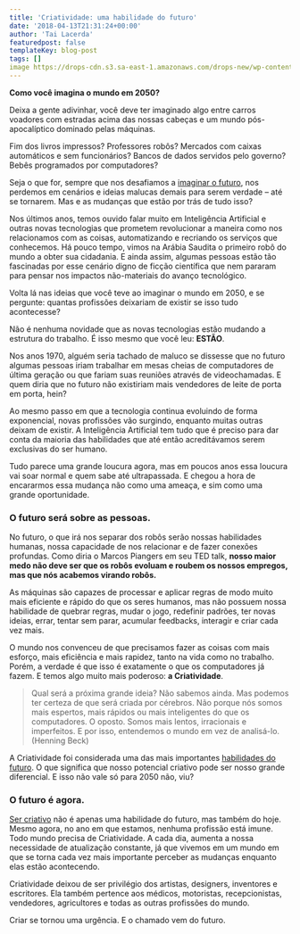 ```yaml
---
title: 'Criatividade: uma habilidade do futuro'
date: '2018-04-13T21:31:24+00:00'
author: 'Tai Lacerda'
featuredpost: false
templateKey: blog-post
tags: []
image https://drops-cdn.s3.sa-east-1.amazonaws.com/drops-new/wp-content/uploads/2018/04/13205832/criatividade-150x150.png
---
```

**Como você imagina o mundo em 2050?**

Deixa a gente adivinhar, você deve ter imaginado algo entre carros voadores com estradas acima das nossas cabeças e um mundo pós-apocalíptico dominado pelas máquinas.

Fim dos livros impressos? Professores robôs? Mercados com caixas automáticos e sem funcionários? Bancos de dados servidos pelo governo? Bebês programados por computadores?

Seja o que for, sempre que nos desafiamos a [imaginar o futuro](https://descola.org/drops/homens-x-maquinas-voce-esta-preparado/), nos perdemos em cenários e ideias malucas demais para serem verdade – até se tornarem. Mas e as mudanças que estão por trás de tudo isso?

Nos últimos anos, temos ouvido falar muito em Inteligência Artificial e outras novas tecnologias que prometem revolucionar a maneira como nos relacionamos com as coisas, automatizando e recriando os serviços que conhecemos. Há pouco tempo, vimos na Arábia Saudita o primeiro robô do mundo a obter sua cidadania. E ainda assim, algumas pessoas estão tão fascinadas por esse cenário digno de ficção científica que nem pararam para pensar nos impactos não-materiais do avanço tecnológico.

Volta lá nas ideias que você teve ao imaginar o mundo em 2050, e se pergunte: quantas profissões deixariam de existir se isso tudo acontecesse?

Não é nenhuma novidade que as novas tecnologias estão mudando a estrutura do trabalho. É isso mesmo que você leu: **ESTÃO**.

Nos anos 1970, alguém seria tachado de maluco se dissesse que no futuro algumas pessoas iriam trabalhar em mesas cheias de computadores de última geração ou que fariam suas reuniões através de videochamadas. E quem diria que no futuro não existiriam mais vendedores de leite de porta em porta, hein?

Ao mesmo passo em que a tecnologia continua evoluindo de forma exponencial, novas profissões vão surgindo, enquanto muitas outras deixam de existir. A Inteligência Artificial tem tudo que é preciso para dar conta da maioria das habilidades que até então acreditávamos serem exclusivas do ser humano.

Tudo parece uma grande loucura agora, mas em poucos anos essa loucura vai soar normal e quem sabe até ultrapassada. E chegou a hora de encararmos essa mudança não como uma ameaça, e sim como uma grande oportunidade.

### O futuro será sobre as pessoas.

No futuro, o que irá nos separar dos robôs serão nossas habilidades humanas, nossa capacidade de nos relacionar e de fazer conexões profundas. Como diria o Marcos Piangers em seu TED talk, **nosso maior medo não deve ser que os robôs evoluam e roubem os nossos empregos, mas que nós acabemos virando robôs.**

As máquinas são capazes de processar e aplicar regras de modo muito mais eficiente e rápido do que os seres humanos, mas não possuem nossa habilidade de quebrar regras, mudar o jogo, redefinir padrões, ter novas ideias, errar, tentar sem parar, acumular feedbacks, interagir e criar cada vez mais.

O mundo nos convenceu de que precisamos fazer as coisas com mais esforço, mais eficiência e mais rapidez, tanto na vida como no trabalho. Porém, a verdade é que isso é exatamente o que os computadores já fazem. E temos algo muito mais poderoso: **a Criatividade**.

> Qual será a próxima grande ideia? Não sabemos ainda. Mas podemos ter certeza de que será criada por cérebros. Não porque nós somos mais espertos, mais rápidos ou mais inteligentes do que os computadores. O oposto. Somos mais lentos, irracionais e imperfeitos. E por isso, entendemos o mundo em vez de analisá-lo. (Henning Beck)

A Criatividade foi considerada uma das mais importantes [habilidades do futuro](https://descola.org/curso/habilidades-do-futuro). O que significa que nosso potencial criativo pode ser nosso grande diferencial. E isso não vale só para 2050 não, viu?

### O futuro é agora.

[Ser criativo](https://descola.org/drops/gestao-da-criatividade/) não é apenas uma habilidade do futuro, mas também do hoje. Mesmo agora, no ano em que estamos, nenhuma profissão está imune. Todo mundo precisa de Criatividade. A cada dia, aumenta a nossa necessidade de atualização constante, já que vivemos em um mundo em que se torna cada vez mais importante perceber as mudanças enquanto elas estão acontecendo.

Criatividade deixou de ser privilégio dos artistas, designers, inventores e escritores. Ela também pertence aos médicos, motoristas, recepcionistas, vendedores, agricultores e todas as outras profissões do mundo.

Criar se tornou uma urgência. E o chamado vem do futuro.